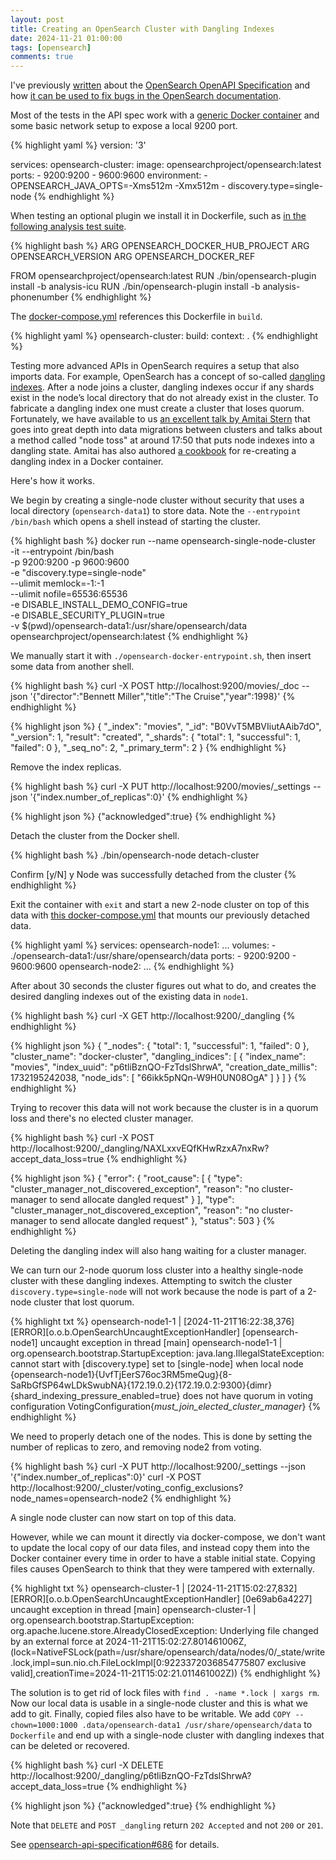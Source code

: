 ```yaml
---
layout: post
title: Creating an OpenSearch Cluster with Dangling Indexes
date: 2024-11-21 01:00:00
tags: [opensearch]
comments: true
---
```

I've previously [written](/2024/07/02/using-opensearch-cat-api-response-formats.html) about the [OpenSearch OpenAPI Specification](https://github.com/opensearch-project/opensearch-api-specification) and how [it can be used to fix bugs in the OpenSearch documentation](/2024/07/12/fixing-bugs-in-opensearch-api-documentation-using-api-spec-tests.html).

Most of the tests in the API spec work with a [generic Docker container](https://github.com/opensearch-project/opensearch-api-specification/blob/main/tests/default/docker-compose.yml) and some basic network setup to expose a local 9200 port.

{% highlight yaml %}
version: '3'

services:
  opensearch-cluster:
    image: opensearchproject/opensearch:latest
    ports:
      - 9200:9200
      - 9600:9600
    environment:
      - OPENSEARCH_JAVA_OPTS=-Xms512m -Xmx512m
      - discovery.type=single-node
{% endhighlight %}

When testing an optional plugin we install it in Dockerfile, such as [in the following analysis test suite](https://github.com/opensearch-project/opensearch-api-specification/tree/main/tests/plugins/analysis).

{% highlight bash %}
ARG OPENSEARCH_DOCKER_HUB_PROJECT
ARG OPENSEARCH_VERSION
ARG OPENSEARCH_DOCKER_REF

FROM opensearchproject/opensearch:latest
RUN ./bin/opensearch-plugin install -b analysis-icu
RUN ./bin/opensearch-plugin install -b analysis-phonenumber
{% endhighlight %}

The [docker-compose.yml](https://github.com/opensearch-project/opensearch-api-specification/blob/main/tests/plugins/analysis/docker-compose.yml) references this Dockerfile in `build`.

{% highlight yaml %}
  opensearch-cluster:
    build:
      context: .
{% endhighlight %}

Testing more advanced APIs in OpenSearch requires a setup that also imports data. For example, OpenSearch has a concept of so-called [dangling indexes](https://opensearch.org/docs/latest/api-reference/index-apis/dangling-index/). After a node joins a cluster, dangling indexes occur if any shards exist in the node’s local directory that do not already exist in the cluster. To fabricate a dangling index one must create a cluster that loses quorum. Fortunately, we have available to us [an excellent talk by Amitai Stern](https://www.youtube.com/watch?v=SWjCq0xTN7w) that goes into great depth into data migrations between clusters and talks about a method called "node toss" at around 17:50 that puts node indexes into a dangling state. Amitai has also authored [a cookbook](https://github.com/opensearch-project/opensearch-api-specification/blob/20b3b04dd6a998929e01e6494d4ac897ac36eaff/tests/dangling/.data/README.md) for re-creating a dangling index in a Docker container. 

Here's how it works.

We begin by creating a single-node cluster without security that uses a local directory (`opensearch-data1`) to store data. Note the `--entrypoint /bin/bash` which opens a shell instead of starting the cluster.

{% highlight bash %}
docker run --name opensearch-single-node-cluster\
  -it --entrypoint /bin/bash \
  -p 9200:9200 -p 9600:9600 \
  -e "discovery.type=single-node" \
  --ulimit memlock=-1:-1 \
  --ulimit nofile=65536:65536 \
  -e DISABLE_INSTALL_DEMO_CONFIG=true \
  -e DISABLE_SECURITY_PLUGIN=true \
  -v $(pwd)/opensearch-data1:/usr/share/opensearch/data \
  opensearchproject/opensearch:latest
{% endhighlight %}

We manually start it with `./opensearch-docker-entrypoint.sh`, then insert some data from another shell.

{% highlight bash %}
curl -X POST http://localhost:9200/movies/_doc --json '{"director":"Bennett Miller","title":"The Cruise","year":1998}'
{% endhighlight %}

{% highlight json %}
{
  "_index": "movies",
  "_id": "B0VvT5MBVIiutAAib7dO",
  "_version": 1,
  "result": "created",
  "_shards": {
    "total": 1,
    "successful": 1,
    "failed": 0
  },
  "_seq_no": 2,
  "_primary_term": 2
}
{% endhighlight %}

Remove the index replicas.

{% highlight bash %}
curl -X PUT  http://localhost:9200/movies/_settings --json '{"index.number_of_replicas":0}'
{% endhighlight %}

{% highlight json %}
{"acknowledged":true}
{% endhighlight %}

Detach the cluster from the Docker shell.

{% highlight bash %}
./bin/opensearch-node detach-cluster

Confirm [y/N] y
Node was successfully detached from the cluster
{% endhighlight %}

Exit the container with `exit` and start a new 2-node cluster on top of this data with [this docker-compose.yml](https://github.com/opensearch-project/opensearch-api-specification/blob/20b3b04dd6a998929e01e6494d4ac897ac36eaff/tests/dangling/.data/docker-compose.yml) that mounts our previously detached data.

{% highlight yaml %}
services:
  opensearch-node1:
    ...
    volumes:
      - ./opensearch-data1:/usr/share/opensearch/data
    ports:
      - 9200:9200
      - 9600:9600
  opensearch-node2:
    ...
{% endhighlight %}

After about 30 seconds the cluster figures out what to do, and creates the desired dangling indexes out of the existing data in `node1`.

{% highlight bash %}
curl -X GET http://localhost:9200/_dangling
{% endhighlight %}

{% highlight json %}
{
  "_nodes": {
    "total": 1,
    "successful": 1,
    "failed": 0
  },
  "cluster_name": "docker-cluster",
  "dangling_indices": [
    {
      "index_name": "movies",
      "index_uuid": "p6tliBznQO-FzTdslShrwA",
      "creation_date_millis": 1732195242038,
      "node_ids": [
        "66ikk5pNQn-W9H0UN08OgA"
      ]
    }
  ]
}
{% endhighlight %}

Trying to recover this data will not work because the cluster is in a quorum loss and there's no elected cluster manager.

{% highlight bash %}
curl -X POST http://localhost:9200/_dangling/NAXLxxvEQfKHwRzxA7nxRw?accept_data_loss=true
{% endhighlight %}

{% highlight json %}
{
  "error": {
    "root_cause": [
      {
        "type": "cluster_manager_not_discovered_exception",
        "reason": "no cluster-manager to send allocate dangled request"
      }
    ],
    "type": "cluster_manager_not_discovered_exception",
    "reason": "no cluster-manager to send allocate dangled request"
  },
  "status": 503
}
{% endhighlight %}

Deleting the dangling index will also hang waiting for a cluster manager. 

We can turn our 2-node quorum loss cluster into a healthy single-node cluster with these dangling indexes. Attempting to switch the cluster `discovery.type=single-node` will not work because the node is part of a 2-node cluster that lost quorum. 

{% highlight txt %}
opensearch-node1-1  | [2024-11-21T16:22:38,376][ERROR][o.o.b.OpenSearchUncaughtExceptionHandler] [opensearch-node1] uncaught exception in thread [main]
opensearch-node1-1  | org.opensearch.bootstrap.StartupException: java.lang.IllegalStateException: cannot start with [discovery.type] set to [single-node] when local node {opensearch-node1}{UvfTjEerS76oc3RM5meQug}{8-SaRbGfSP64wLDkSwubNA}{172.19.0.2}{172.19.0.2:9300}{dimr}{shard_indexing_pressure_enabled=true} does not have quorum in voting configuration VotingConfiguration{_must_join_elected_cluster_manager_}
{% endhighlight %}

We need to properly detach one of the nodes. This is done by setting the number of replicas to zero, and removing node2 from voting.

{% highlight bash %}
curl -X PUT  http://localhost:9200/_settings --json '{"index.number_of_replicas":0}'
curl -X POST http://localhost:9200/_cluster/voting_config_exclusions?node_names=opensearch-node2
{% endhighlight %}

A single node cluster can now start on top of this data.

However, while we can mount it directly via docker-compose, we don't want to update the local copy of our data files, and instead copy them into the Docker container every time in order to have a stable initial state. Copying files causes OpenSearch to think that they were tampered with externally.

{% highlight txt %}
opensearch-cluster-1  | [2024-11-21T15:02:27,832][ERROR][o.o.b.OpenSearchUncaughtExceptionHandler] [0e69ab6a4227] uncaught exception in thread [main]
opensearch-cluster-1  | org.opensearch.bootstrap.StartupException: org.apache.lucene.store.AlreadyClosedException: Underlying file changed by an external force at 2024-11-21T15:02:27.801461006Z, (lock=NativeFSLock(path=/usr/share/opensearch/data/nodes/0/_state/write.lock,impl=sun.nio.ch.FileLockImpl[0:9223372036854775807 exclusive valid],creationTime=2024-11-21T15:02:21.011461002Z))
{% endhighlight %}

The solution is to get rid of lock files with `find . -name *.lock | xargs rm`. Now our local data is usable in a single-node cluster and this is what we add to git. Finally, copied files also have to be writable. We add `COPY --chown=1000:1000 .data/opensearch-data1 /usr/share/opensearch/data` to `Dockerfile` and end up with a single-node cluster with dangling indexes that can be deleted or recovered.

{% highlight bash %}
curl -X DELETE http://localhost:9200/_dangling/p6tliBznQO-FzTdslShrwA?accept_data_loss=true
{% endhighlight %}

{% highlight json %}
{"acknowledged":true}
{% endhighlight %}

Note that `DELETE` and `POST _dangling` return `202 Accepted` and not `200` or `201`.

See [opensearch-api-specification#686](https://github.com/opensearch-project/opensearch-api-specification/pull/686) for details.
